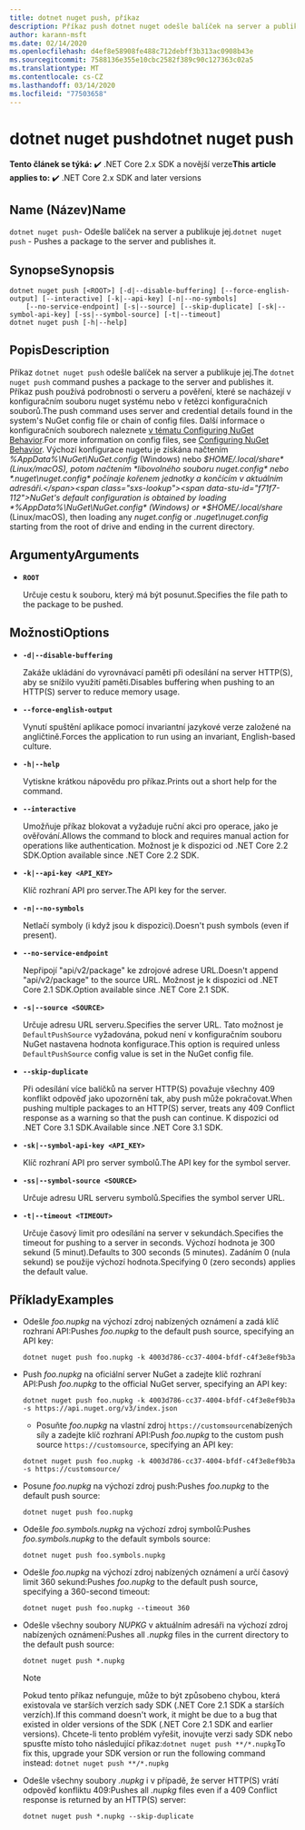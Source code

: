 ```yaml
---
title: dotnet nuget push, příkaz
description: Příkaz push dotnet nuget odešle balíček na server a publikuje jej.
author: karann-msft
ms.date: 02/14/2020
ms.openlocfilehash: d4ef8e58908fe488c712debff3b313ac0908b43e
ms.sourcegitcommit: 7588136e355e10cbc2582f389c90c127363c02a5
ms.translationtype: MT
ms.contentlocale: cs-CZ
ms.lasthandoff: 03/14/2020
ms.locfileid: "77503658"
---
```

# <a name="dotnet-nuget-push"></a><span data-ttu-id="f71f7-103">dotnet nuget push</span><span class="sxs-lookup"><span data-stu-id="f71f7-103">dotnet nuget push</span></span>

<span data-ttu-id="f71f7-104">**Tento článek se týká:** ✔️ .NET Core 2.x SDK a novější verze</span><span class="sxs-lookup"><span data-stu-id="f71f7-104">**This article applies to:** ✔️ .NET Core 2.x SDK and later versions</span></span>

## <a name="name"></a><span data-ttu-id="f71f7-105">Name (Název)</span><span class="sxs-lookup"><span data-stu-id="f71f7-105">Name</span></span>

<span data-ttu-id="f71f7-106">`dotnet nuget push`- Odešle balíček na server a publikuje jej.</span><span class="sxs-lookup"><span data-stu-id="f71f7-106">`dotnet nuget push` - Pushes a package to the server and publishes it.</span></span>

## <a name="synopsis"></a><span data-ttu-id="f71f7-107">Synopse</span><span class="sxs-lookup"><span data-stu-id="f71f7-107">Synopsis</span></span>

```dotnetcli
dotnet nuget push [<ROOT>] [-d|--disable-buffering] [--force-english-output] [--interactive] [-k|--api-key] [-n|--no-symbols]
    [--no-service-endpoint] [-s|--source] [--skip-duplicate] [-sk|--symbol-api-key] [-ss|--symbol-source] [-t|--timeout]
dotnet nuget push [-h|--help]
```

## <a name="description"></a><span data-ttu-id="f71f7-108">Popis</span><span class="sxs-lookup"><span data-stu-id="f71f7-108">Description</span></span>

<span data-ttu-id="f71f7-109">Příkaz `dotnet nuget push` odešle balíček na server a publikuje jej.</span><span class="sxs-lookup"><span data-stu-id="f71f7-109">The `dotnet nuget push` command pushes a package to the server and publishes it.</span></span> <span data-ttu-id="f71f7-110">Příkaz push používá podrobnosti o serveru a pověření, které se nacházejí v konfiguračním souboru nuget systému nebo v řetězci konfiguračních souborů.</span><span class="sxs-lookup"><span data-stu-id="f71f7-110">The push command uses server and credential details found in the system's NuGet config file or chain of config files.</span></span> <span data-ttu-id="f71f7-111">Další informace o konfiguračních souborech naleznete [v tématu Configuring NuGet Behavior](/nuget/consume-packages/configuring-nuget-behavior).</span><span class="sxs-lookup"><span data-stu-id="f71f7-111">For more information on config files, see [Configuring NuGet Behavior](/nuget/consume-packages/configuring-nuget-behavior).</span></span> <span data-ttu-id="f71f7-112">Výchozí konfigurace nugetu je získána načtením *%AppData%\NuGet\NuGet.config* (Windows) nebo *$HOME/.local/share* (Linux/macOS), potom načtením *libovolného souboru nuget.config* nebo *.nuget\nuget.config* počínaje kořenem jednotky a končícím v aktuálním adresáři.</span><span class="sxs-lookup"><span data-stu-id="f71f7-112">NuGet's default configuration is obtained by loading *%AppData%\NuGet\NuGet.config* (Windows) or *$HOME/.local/share* (Linux/macOS), then loading any *nuget.config* or *.nuget\nuget.config* starting from the root of drive and ending in the current directory.</span></span>

## <a name="arguments"></a><span data-ttu-id="f71f7-113">Argumenty</span><span class="sxs-lookup"><span data-stu-id="f71f7-113">Arguments</span></span>

- **`ROOT`**

  <span data-ttu-id="f71f7-114">Určuje cestu k souboru, který má být posunut.</span><span class="sxs-lookup"><span data-stu-id="f71f7-114">Specifies the file path to the package to be pushed.</span></span>

## <a name="options"></a><span data-ttu-id="f71f7-115">Možnosti</span><span class="sxs-lookup"><span data-stu-id="f71f7-115">Options</span></span>

- **`-d|--disable-buffering`**

  <span data-ttu-id="f71f7-116">Zakáže ukládání do vyrovnávací paměti při odesílání na server HTTP(S), aby se snížilo využití paměti.</span><span class="sxs-lookup"><span data-stu-id="f71f7-116">Disables buffering when pushing to an HTTP(S) server to reduce memory usage.</span></span>

- **`--force-english-output`**

  <span data-ttu-id="f71f7-117">Vynutí spuštění aplikace pomocí invariantní jazykové verze založené na angličtině.</span><span class="sxs-lookup"><span data-stu-id="f71f7-117">Forces the application to run using an invariant, English-based culture.</span></span>

- **`-h|--help`**

  <span data-ttu-id="f71f7-118">Vytiskne krátkou nápovědu pro příkaz.</span><span class="sxs-lookup"><span data-stu-id="f71f7-118">Prints out a short help for the command.</span></span>

- **`--interactive`**

  <span data-ttu-id="f71f7-119">Umožňuje příkaz blokovat a vyžaduje ruční akci pro operace, jako je ověřování.</span><span class="sxs-lookup"><span data-stu-id="f71f7-119">Allows the command to block and requires manual action for operations like authentication.</span></span> <span data-ttu-id="f71f7-120">Možnost je k dispozici od .NET Core 2.2 SDK.</span><span class="sxs-lookup"><span data-stu-id="f71f7-120">Option available since .NET Core 2.2 SDK.</span></span>

- **`-k|--api-key <API_KEY>`**

  <span data-ttu-id="f71f7-121">Klíč rozhraní API pro server.</span><span class="sxs-lookup"><span data-stu-id="f71f7-121">The API key for the server.</span></span>

- **`-n|--no-symbols`**

  <span data-ttu-id="f71f7-122">Netlačí symboly (i když jsou k dispozici).</span><span class="sxs-lookup"><span data-stu-id="f71f7-122">Doesn't push symbols (even if present).</span></span>

- **`--no-service-endpoint`**

  <span data-ttu-id="f71f7-123">Nepřipojí "api/v2/package" ke zdrojové adrese URL.</span><span class="sxs-lookup"><span data-stu-id="f71f7-123">Doesn't append "api/v2/package" to the source URL.</span></span> <span data-ttu-id="f71f7-124">Možnost je k dispozici od .NET Core 2.1 SDK.</span><span class="sxs-lookup"><span data-stu-id="f71f7-124">Option available since .NET Core 2.1 SDK.</span></span>

- **`-s|--source <SOURCE>`**

  <span data-ttu-id="f71f7-125">Určuje adresu URL serveru.</span><span class="sxs-lookup"><span data-stu-id="f71f7-125">Specifies the server URL.</span></span> <span data-ttu-id="f71f7-126">Tato možnost je `DefaultPushSource` vyžadována, pokud není v konfiguračním souboru NuGet nastavena hodnota konfigurace.</span><span class="sxs-lookup"><span data-stu-id="f71f7-126">This option is required unless `DefaultPushSource` config value is set in the NuGet config file.</span></span>

- **`--skip-duplicate`**

  <span data-ttu-id="f71f7-127">Při odesílání více balíčků na server HTTP(S) považuje všechny 409 konflikt odpověď jako upozornění tak, aby push může pokračovat.</span><span class="sxs-lookup"><span data-stu-id="f71f7-127">When pushing multiple packages to an HTTP(S) server, treats any 409 Conflict response as a warning so that the push can continue.</span></span> <span data-ttu-id="f71f7-128">K dispozici od .NET Core 3.1 SDK.</span><span class="sxs-lookup"><span data-stu-id="f71f7-128">Available since .NET Core 3.1 SDK.</span></span>

- **`-sk|--symbol-api-key <API_KEY>`**

  <span data-ttu-id="f71f7-129">Klíč rozhraní API pro server symbolů.</span><span class="sxs-lookup"><span data-stu-id="f71f7-129">The API key for the symbol server.</span></span>

- **`-ss|--symbol-source <SOURCE>`**

  <span data-ttu-id="f71f7-130">Určuje adresu URL serveru symbolů.</span><span class="sxs-lookup"><span data-stu-id="f71f7-130">Specifies the symbol server URL.</span></span>

- **`-t|--timeout <TIMEOUT>`**

  <span data-ttu-id="f71f7-131">Určuje časový limit pro odesílání na server v sekundách.</span><span class="sxs-lookup"><span data-stu-id="f71f7-131">Specifies the timeout for pushing to a server in seconds.</span></span> <span data-ttu-id="f71f7-132">Výchozí hodnota je 300 sekund (5 minut).</span><span class="sxs-lookup"><span data-stu-id="f71f7-132">Defaults to 300 seconds (5 minutes).</span></span> <span data-ttu-id="f71f7-133">Zadáním 0 (nula sekund) se použije výchozí hodnota.</span><span class="sxs-lookup"><span data-stu-id="f71f7-133">Specifying 0 (zero seconds) applies the default value.</span></span>

## <a name="examples"></a><span data-ttu-id="f71f7-134">Příklady</span><span class="sxs-lookup"><span data-stu-id="f71f7-134">Examples</span></span>

- <span data-ttu-id="f71f7-135">Odešle *foo.nupkg* na výchozí zdroj nabízených oznámení a zadá klíč rozhraní API:</span><span class="sxs-lookup"><span data-stu-id="f71f7-135">Pushes *foo.nupkg* to the default push source, specifying an API key:</span></span>

  ```dotnetcli
  dotnet nuget push foo.nupkg -k 4003d786-cc37-4004-bfdf-c4f3e8ef9b3a
  ```

- <span data-ttu-id="f71f7-136">Push *foo.nupkg* na oficiální server NuGet a zadejte klíč rozhraní API:</span><span class="sxs-lookup"><span data-stu-id="f71f7-136">Push *foo.nupkg* to the official NuGet server, specifying an API key:</span></span>

  ```dotnetcli
  dotnet nuget push foo.nupkg -k 4003d786-cc37-4004-bfdf-c4f3e8ef9b3a -s https://api.nuget.org/v3/index.json
  ```
  
  * <span data-ttu-id="f71f7-137">Posuňte *foo.nupkg* na vlastní zdroj `https://customsource`nabízených síly a zadejte klíč rozhraní API:</span><span class="sxs-lookup"><span data-stu-id="f71f7-137">Push *foo.nupkg* to the custom push source `https://customsource`, specifying an API key:</span></span>

  ```dotnetcli
  dotnet nuget push foo.nupkg -k 4003d786-cc37-4004-bfdf-c4f3e8ef9b3a -s https://customsource/
  ```

- <span data-ttu-id="f71f7-138">Posune *foo.nupkg* na výchozí zdroj push:</span><span class="sxs-lookup"><span data-stu-id="f71f7-138">Pushes *foo.nupkg* to the default push source:</span></span>

  ```dotnetcli
  dotnet nuget push foo.nupkg
  ```

- <span data-ttu-id="f71f7-139">Odešle *foo.symbols.nupkg* na výchozí zdroj symbolů:</span><span class="sxs-lookup"><span data-stu-id="f71f7-139">Pushes *foo.symbols.nupkg* to the default symbols source:</span></span>

  ```dotnetcli
  dotnet nuget push foo.symbols.nupkg
  ```

- <span data-ttu-id="f71f7-140">Odešle *foo.nupkg* na výchozí zdroj nabízených oznámení a určí časový limit 360 sekund:</span><span class="sxs-lookup"><span data-stu-id="f71f7-140">Pushes *foo.nupkg* to the default push source, specifying a 360-second timeout:</span></span>

  ```dotnetcli
  dotnet nuget push foo.nupkg --timeout 360
  ```

- <span data-ttu-id="f71f7-141">Odešle všechny soubory *NUPKG* v aktuálním adresáři na výchozí zdroj nabízených oznámení:</span><span class="sxs-lookup"><span data-stu-id="f71f7-141">Pushes all *.nupkg* files in the current directory to the default push source:</span></span>

  ```dotnetcli
  dotnet nuget push *.nupkg
  ```

  > [!NOTE]
  > <span data-ttu-id="f71f7-142">Pokud tento příkaz nefunguje, může to být způsobeno chybou, která existovala ve starších verzích sady SDK (.NET Core 2.1 SDK a starších verzích).</span><span class="sxs-lookup"><span data-stu-id="f71f7-142">If this command doesn't work, it might be due to a bug that existed in older versions of the SDK (.NET Core 2.1 SDK and earlier versions).</span></span>
  > <span data-ttu-id="f71f7-143">Chcete-li tento problém vyřešit, inovujte verzi sady SDK nebo spusťte místo toho následující příkaz:`dotnet nuget push **/*.nupkg`</span><span class="sxs-lookup"><span data-stu-id="f71f7-143">To fix this, upgrade your SDK version or run the following command instead: `dotnet nuget push **/*.nupkg`</span></span>

- <span data-ttu-id="f71f7-144">Odešle všechny soubory *.nupkg* i v případě, že server HTTP(S) vrátí odpověď konfliktu 409:</span><span class="sxs-lookup"><span data-stu-id="f71f7-144">Pushes all *.nupkg* files even if a 409 Conflict response is returned by an HTTP(S) server:</span></span>

  ```dotnetcli
  dotnet nuget push *.nupkg --skip-duplicate
  ```
